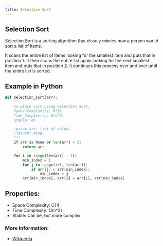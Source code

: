 ```yaml
---
title: Selection Sort
---
```

## Selection Sort

Selection Sort is a sorting algorithm that closely mimics how a person would sort a list of items.

It scans the entire list of items looking for the smallest item and puts that in position 1. It then scans the entire list again looking for the next smallest item and puts that in position 2. It continues this process over and over until the entire list is sorted.

## Example in Python

```py
def selection_sort(arr):
    """
    In-place sort using Selection Sort.
    Space Complexity: O(1)
    Time Complexity: O(n^2)
    Stable: No

    :param arr: list of values
    :return: None
    """
    if arr is None or len(arr) < 2:
        return arr

    for i in range(len(arr) - 1):
        min_index = i
        for j in range(i+1, len(arr)):
            if arr[j] < arr[min_index]:
                min_index = j
        arr[min_index], arr[i] = arr[i], arr[min_index]
```

## Properties:
* Space Complexity: O(1)
* Time Complexity: O(n^2)
* Stable: Can be, but more complex.

### More Information:

- <a href='https://en.wikipedia.org/wiki/Selection_sort' target='_blank' rel='nofollow'>Wikipedia</a>
